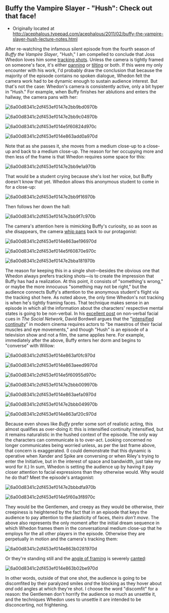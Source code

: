 ## Buffy the Vampire Slayer - "Hush": Check out that face!

 * Originally located at http://acephalous.typepad.com/acephalous/2011/02/buffy-the-vampire-slayer-hush-lecture-notes.html

After re-watching the infamous silent episode from the fourth season of *Buffy the Vampire Slayer*, "Hush," I am compelled to conclude that Joss Whedon loves him some [tracking shots](http://classes.yale.edu/film-analysis/htmfiles/cinematography.htm#23579).  Unless the camera is tightly framed on someone's face, it's either [panning](http://classes.yale.edu/film-analysis/htmfiles/cinematography.htm#23577) or [tilting](http://classes.yale.edu/film-analysis/htmfiles/cinematography.htm#23578) or both.  If this were my only encounter with his work, I'd probably draw the conclusion that because the majority of the episode contains no spoken dialogue, Whedon felt the camera work had to be dynamic enough to sustain audience interest.  But that's not the case: Whedon's camera is consistently active, only a bit hyper in "Hush."  For example, when Buffy finishes her ablutions and enters the hallway, the camera pans with her:

![6a00d8341c2df453ef0147e2bb9bd0970b](images/tv/buffy-hush/6a00d8341c2df453ef0147e2bb9bd0970b.jpg)

![6a00d8341c2df453ef0147e2bb9c04970b](images/tv/buffy-hush/6a00d8341c2df453ef0147e2bb9c04970b.jpg)

![6a00d8341c2df453ef014e5f60824d970c](images/tv/buffy-hush/6a00d8341c2df453ef014e5f60824d970c.jpg)

![6a00d8341c2df453ef014e863add0a970d](images/tv/buffy-hush/6a00d8341c2df453ef014e863add0a970d.jpg)

Note that as she passes it, she moves from a medium close-up to a close-up and back to a medium close-up.  The reason for her occupying more and then less of the frame is that Whedon requires some space for this:

![6a00d8341c2df453ef0147e2bb9e1a970b](images/tv/buffy-hush/6a00d8341c2df453ef0147e2bb9e1a970b.jpg)

That would be a student crying because she's lost her voice, but Buffy doesn't know that yet.  Whedon allows this anonymous student to come in for a close-up:

![6a00d8341c2df453ef0147e2bb9f16970b](images/tv/buffy-hush/6a00d8341c2df453ef0147e2bb9f16970b.jpg)

Then follows her down the hall:

![6a00d8341c2df453ef0147e2bb9f7c970b](images/tv/buffy-hush/6a00d8341c2df453ef0147e2bb9f7c970b.jpg)

The camera's attention here is mimicking Buffy's curiosity, so as soon as she disappears, the camera [whip pans](http://classes.yale.edu/film-analysis/htmfiles/cinematography.htm#23580) back to our protagonist:

![6a00d8341c2df453ef014e863ae196970d](images/tv/buffy-hush/6a00d8341c2df453ef014e863ae196970d.jpg)

![6a00d8341c2df453ef014e5f60870e970c](images/tv/buffy-hush/6a00d8341c2df453ef014e5f60870e970c.jpg)

![6a00d8341c2df453ef0147e2bba181970b](images/tv/buffy-hush/6a00d8341c2df453ef0147e2bba181970b.jpg)

The reason for keeping this in a single shot—besides the obvious one that Whedon always prefers tracking shots—is to create the impression that Buffy has had a realization.  At this point, it consists of "something's wrong," or maybe the more innocuous "something may not be right," but the audience connects Buffy's attention to the anonymous student's flight via the tracking shot here.
As noted above, the only time Whedon's not tracking is when he's tightly framing faces.  That technique makes sense in an episode in which all the information about the characters' respective mental states is going to be non-verbal.  In his [excellent post](http://www.davidbordwell.net/blog/?p=12186) on non-verbal facial cues in *The Social Network*, David Bordwell argues that the "[intensified continuity](http://www.davidbordwell.net/blog/?p=859)" in modern cinema requires actors to "be maestros of their facial muscles and eye movements," and though "Hush" is an episode of a television show and not a film, the same applies here.  For example, immediately after the above, Buffy enters her dorm and begins to "converse" with Willow:

![6a00d8341c2df453ef014e863af0fc970d](images/tv/buffy-hush/6a00d8341c2df453ef014e863af0fc970d.jpg)

![6a00d8341c2df453ef014e863aeed9970d](images/tv/buffy-hush/6a00d8341c2df453ef014e863aeed9970d.jpg)

![6a00d8341c2df453ef014e5f60955d970c](images/tv/buffy-hush/6a00d8341c2df453ef014e5f60955d970c.jpg)

![6a00d8341c2df453ef0147e2bbb009970b](images/tv/buffy-hush/6a00d8341c2df453ef0147e2bbb009970b.jpg)

![6a00d8341c2df453ef014e863aefa0970d](images/tv/buffy-hush/6a00d8341c2df453ef014e863aefa0970d.jpg)

![6a00d8341c2df453ef0147e2bbb049970b](images/tv/buffy-hush/6a00d8341c2df453ef0147e2bbb049970b.jpg)

![6a00d8341c2df453ef014e863af20c970d](images/tv/buffy-hush/6a00d8341c2df453ef014e863af20c970d.jpg)

Because even shows like *Buffy* prefer some sort of realistic acting, this almost qualifies as over-doing it: this is intensified continuity intensified, but it remains naturalistic in the hushed context of the episode.  The only way the characters can communicate is to over-act.  Looking concerned no longer communicates being worried unless, as per the last frame above, that concern is exaggerated.  (I could demonstrate that this dynamic is operative when Xander and  Spike are conversing or when Riley's trying to enter the Initiative, but  in the interest of space and bandwidth, just take my word for it.)  In sum, Whedon is setting the audience up by having it pay closer attention to facial expressions than they otherwise would.  Why would he do that?  Meet the episode's antagonist:

![6a00d8341c2df453ef0147e2bbbdfa970b](images/tv/buffy-hush/6a00d8341c2df453ef0147e2bbbdfa970b.jpg)

![6a00d8341c2df453ef014e5f60a3f8970c](images/tv/buffy-hush/6a00d8341c2df453ef014e5f60a3f8970c.jpg)

They would be the Gentlemen, and creepy as they would be otherwise, their creepiness is heightened by the fact that in an episode that keys the audience to pay attention to the plasticity of faces, *theirs don't move*.  The above also represents the only moment after the initial dream sequence in which Whedon frames them in the conversational medium close-up that he employs for the all other players in the episode.  Otherwise they are perpetually in motion and the camera's tracking them:

![6a00d8341c2df453ef014e863b0281970d](images/tv/buffy-hush/6a00d8341c2df453ef014e863b0281970d.jpg)

Or they're standing still and the [angle of framing](http://classes.yale.edu/film-analysis/htmfiles/cinematography.htm#48004) is severely [canted](http://classes.yale.edu/film-analysis/htmfiles/cinematography.htm#48012):

![6a00d8341c2df453ef014e863b02be970d](images/tv/buffy-hush/6a00d8341c2df453ef014e863b02be970d.jpg)

In other words, outside of that one shot, the audience is going to be discomfited by their paralyzed smiles *and* the blocking as they hover about *and* odd angles at which they're shot.  I choose the word "discomfit" for a reason: the Gentlemen don't horrify the audience so much as unsettle it, and the techniques Whedon uses to unsettle it are intended to be disconcerting, not frightening.
